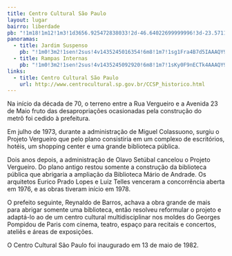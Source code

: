 ```yaml
---
title: Centro Cultural São Paulo
layout: lugar
bairro: liberdade
pb: "!1m18!1m12!1m3!1d3656.925472838033!2d-46.64022699999996!3d-23.571119999999997!2m3!1f0!2f0!3f0!3m2!1i1024!2i768!4f13.1!3m3!1m2!1s0x94ce59986824a51b%3A0xe47b6fae29afba5b!2sCentro+Cultural+S%C3%A3o+Paulo!5e0!3m2!1sen!2sbr!4v1427340808368"
panoramas: 
  - title: Jardim Suspenso
    pb: "!1m0!3m2!1sen!2sus!4v1435245016354!6m8!1m7!1sg1Fra4B7d5IAAAQY9BiKtQ!2m2!1d-23.569915!2d-46.640225!3f0!4f0!5f0.7820865974627469"
  - title: Rampas Internas
    pb: "!1m0!3m2!1sen!2sus!4v1435245092920!6m8!1m7!1sKy0F9nECTk4AAAQY9BiKtA!2m2!1d-23.571468!2d-46.640188!3f0!4f0!5f0.7820865974627469"
links: 
  - title: Centro Cultural São Paulo
    url: http://www.centrocultural.sp.gov.br/CCSP_historico.html
---
```

Na início da década de 70, o terreno entre a Rua Vergueiro e a Avenida 23 de Maio fruto das desapropriações ocasionadas pela construção do metrô foi cedido à prefeitura.

Em <time datetime="1973-07">julho de 1973</time>, durante a administração de Miguel Colassuono, surgiu o Projeto Vergueiro que pelo plano consistiria em um complexo de escritórios, hotéis, um shopping center e uma grande biblioteca pública.

Dois anos depois, a administração de Olavo Setúbal cancelou o Projeto Vergueiro. Do plano antigo restou somente a construção da biblioteca pública que abrigaria a ampliação da Biblioteca Mário de Andrade. Os arquitetos Eurico Prado Lopes e Luiz Telles venceram a concorrência aberta em <time datetime="1976">1976</time>, e as obras tiveram início em <time datetime="1978">1978</time>.

O prefeito seguinte, Reynaldo de Barros, achava a obra grande de mais para abrigar somente uma biblioteca, então resolveu reformular o projeto e adaptá-lo ao de um centro cultural multidisciplinar nos moldes do Georges Pompidou de Paris com cinema, teatro, espaço para recitais e concertos, ateliês e áreas de exposições.

O Centro Cultural São Paulo foi inaugurado em <time datetime="1982-05-13">13 de maio de 1982</time>.